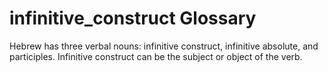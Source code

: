 # infinitive_construct Glossary
Hebrew has three verbal nouns: infinitive construct, infinitive absolute, and participles. 
Infinitive construct can be the subject or object of the verb.
